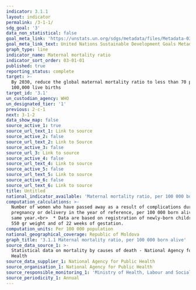 ```yaml
---
indicator: 3.1.1
layout: indicator
permalink: /3-1-1/
sdg_goal: '3'
data_non_statistical: false
goal_meta_link: 'https://unstats.un.org/sdgs/metadata/files/Metadata-03-01-01.pdf'
goal_meta_link_text: United Nations Sustainable Development Goals Metadata (pdf 865kB)
graph_type: line
indicator_name: Maternal mortality ratio
indicator_sort_order: 03-01-01
published: true
reporting_status: complete
target: >-
  By 2030, reduce the global maternal mortality ratio to less than 70 per
  100,000 live births
target_id: '3.1'
un_custodian_agency: WHO
un_designated_tier: '1'
previous: 2-c-1
next: 3-1-2
data_show_map: false
source_active_1: true
source_url_text_1: Link to source
source_active_2: false
source_url_text_2: Link to Source
source_active_3: false
source_url_3: Link to source
source_active_4: false
source_url_text_4: Link to source
source_active_5: false
source_url_text_5: Link to source
source_active_6: false
source_url_text_6: Link to source
title: Untitled
national_indicator_available: 'Maternal mortality ratio, per 100 000 born alive'
computation_calculations: >-
  Number of women who have passed away as a result of complications during
  pregnancy or delivery in the year of reference, per 100 000 born alive* in the
  same year.<br>  * Data are based on registration of newly-born children with
  550 gr weight and of 22 weeks of gestation.
computation_units: Per 100 000 population
national_geographical_coverage: Republic of Moldova
graph_title: '3.1.1 Maternal mortality ratio, per 100 000 born alive'
source_data_source_1: >-
  Statistical data on mortality by causes of death - National Agency for Public
  Health
source_data_supplier_1: National Agency for Public Health
source_organisation_1: National Agency for Public Health
source_responsible_monitoring_1: 'Ministry of Health, Labour and Social Protection'
source_periodicity_1: Annual
---
```


